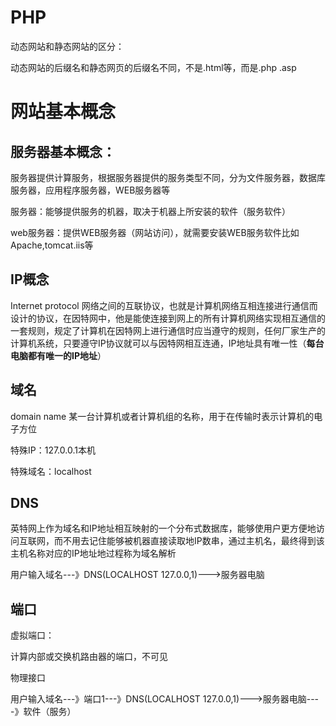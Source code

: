 # PHP

动态网站和静态网站的区分：

动态网站的后缀名和静态网页的后缀名不同，不是.html等，而是.php  .asp

# 网站基本概念

## 服务器基本概念：

服务器提供计算服务，根据服务器提供的服务类型不同，分为文件服务器，数据库服务器，应用程序服务器，WEB服务器等

服务器：能够提供服务的机器，取决于机器上所安装的软件（服务软件）

web服务器：提供WEB服务器（网站访问），就需要安装WEB服务软件比如Apache,tomcat.iis等



## IP概念

Internet protocol 网络之间的互联协议，也就是计算机网络互相连接进行通信而设计的协议，在因特网中，他是能使连接到网上的所有计算机网络实现相互通信的一套规则，规定了计算机在因特网上进行通信时应当遵守的规则，任何厂家生产的计算机系统，只要遵守IP协议就可以与因特网相互连通，IP地址具有唯一性（**每台电脑都有唯一的IP地址**）



## 域名

domain name 某一台计算机或者计算机组的名称，用于在传输时表示计算机的电子方位

特殊IP：127.0.0.1本机

特殊域名：localhost

## DNS

英特网上作为域名和IP地址相互映射的一个分布式数据库，能够使用户更方便地访问互联网，而不用去记住能够被机器直接读取地IP数串，通过主机名，最终得到该主机名称对应的IP地址地过程称为域名解析

用户输入域名---》DNS(LOCALHOST 127.0.0,1)--->服务器电脑

## 端口

虚拟端口：

计算内部或交换机路由器的端口，不可见

物理接口

用户输入域名---》端口1---》DNS(LOCALHOST 127.0.0,1)--->服务器电脑----》软件（服务）











